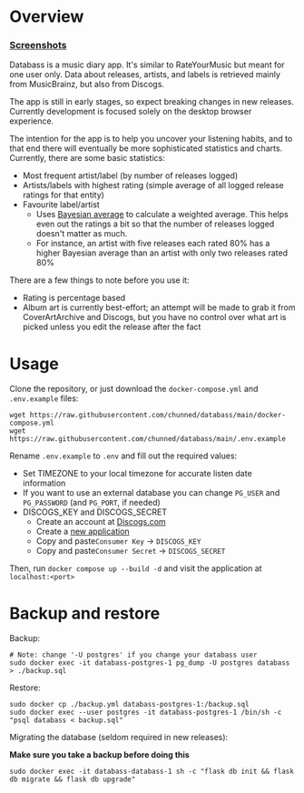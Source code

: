 # Overview

### [Screenshots](./screenshots)

Databass is a music diary app. It's similar to RateYourMusic but meant for one user only. Data about releases, artists, and labels is retrieved mainly from MusicBrainz, but also from Discogs. 

The app is still in early stages, so expect breaking changes in new releases. Currently development is focused solely on the desktop browser experience.

The intention for the app is to help you uncover your listening habits, and to that end there will eventually be more sophisticated statistics and charts. Currently, there are some basic statistics:
- Most frequent artist/label (by number of releases logged)
- Artists/labels with highest rating (simple average of all logged release ratings for that entity)
- Favourite label/artist
  - Uses [Bayesian average](https://en.wikipedia.org/wiki/Bayesian_average) to calculate a weighted average. This helps even out the ratings a bit so that the number of releases logged doesn't matter as much.
  - For instance, an artist with five releases each rated 80% has a higher Bayesian average than an artist with only two releases rated 80%

There are a few things to note before you use it:
- Rating is percentage based
- Album art is currently best-effort; an attempt will be made to grab it from CoverArtArchive and Discogs, but you have no control over what art is picked unless you edit the release after the fact

# Usage
Clone the repository, or just download the `docker-compose.yml` and `.env.example` files: 
```shell
wget https://raw.githubusercontent.com/chunned/databass/main/docker-compose.yml
wget https://raw.githubusercontent.com/chunned/databass/main/.env.example
```

Rename `.env.example` to `.env` and fill out the required values:
- Set TIMEZONE to your local timezone for accurate listen date information
- If you want to use an external database you can change `PG_USER` and `PG_PASSWORD` (and `PG_PORT`, if needed)
- DISCOGS_KEY and DISCOGS_SECRET
  - Create an account at [Discogs.com](https://discogs.com)
  - Create a [new application](https://www.discogs.com/applications/edit)
  - Copy and paste`Consumer Key` -> `DISCOGS_KEY` 
  - Copy and paste`Consumer Secret` -> `DISCOGS_SECRET`

Then, run `docker compose up --build -d` and visit the application at `localhost:<port>`



# Backup and restore
Backup:
```shell
# Note: change '-U postgres' if you change your databass user
sudo docker exec -it databass-postgres-1 pg_dump -U postgres databass > ./backup.sql
```
Restore:
```shell
sudo docker cp ./backup.yml databass-postgres-1:/backup.sql
sudo docker exec --user postgres -it databass-postgres-1 /bin/sh -c "psql databass < backup.sql"
```

Migrating the database (seldom required in new releases):

**Make sure you take a backup before doing this**
```shell
sudo docker exec -it databass-databass-1 sh -c "flask db init && flask db migrate && flask db upgrade"
```